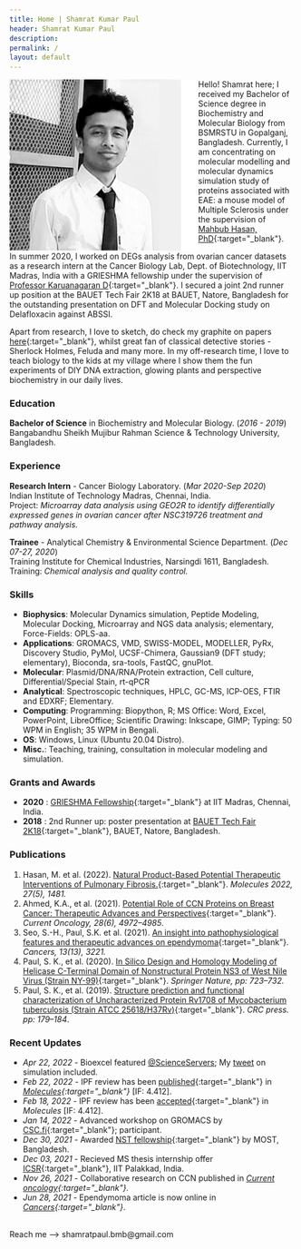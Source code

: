 ```yaml
---
title: Home | Shamrat Kumar Paul
header: Shamrat Kumar Paul
description:
permalink: /
layout: default
---
```

<img align="left" src="/assets/images/shamrat.svg">Hello! Shamrat here; I received my Bachelor of Science degree in Biochemistry and Molecular Biology from BSMRSTU in Gopalganj, Bangladesh. Currently, I am concentrating on molecular modelling and molecular dynamics simulation study of proteins associated with EAE: a mouse model of Multiple Sclerosis under the supervision of [Mahbub Hasan, PhD](https://sites.google.com/view/mahbub-hasan/home){:target="\_blank"}.

In summer 2020, I worked on DEGs analysis from ovarian cancer datasets as a research intern at the Cancer Biology Lab, Dept. of Biotechnology, IIT Madras, India with a GRIESHMA fellowship under the supervision of  [Professor Karuanagaran D](https://biotech.iitm.ac.in/Faculty/Karunagaran/index.php){:target="\_blank"}. I secured a joint 2nd runner up position at the BAUET Tech Fair 2K18 at BAUET, Natore, Bangladesh for the outstanding presentation on DFT and Molecular Docking study on Delafloxacin against ABSSI.

Apart from research, I love to sketch, do check my graphite on papers [here](https://paulshamrat.github.io/gallery/){:target="\_blank"}, whilst great fan of classical detective stories - Sherlock Holmes, Feluda and many more. In my off-research time, I love to teach biology to the kids at my village where I show them the fun experiments of DIY DNA extraction, glowing plants and perspective biochemistry in our daily lives.

### Education
**Bachelor of Science** in Biochemistry and Molecular Biology. (*2016 - 2019*) <br>
Bangabandhu Sheikh Mujibur Rahman Science & Technology University, Bangladesh.

### Experience
**Research Intern** - Cancer Biology Laboratory. (*Mar 2020-Sep 2020*)<br>
Indian Institute of Technology Madras, Chennai, India.<br>
Project: *Microarray data analysis using GEO2R to identify differentially expressed genes in ovarian cancer after NSC319726 treatment and pathway analysis.*

**Trainee** - Analytical Chemistry & Environmental Science Department. (*Dec 07-27, 2020*) <br>
Training Institute for Chemical Industries, Narsingdi 1611, Bangladesh.<br>
Training: *Chemical analysis and quality control.*

### Skills
- **Biophysics**: Molecular Dynamics simulation, Peptide Modeling, Molecular Docking, Microarray and NGS data analysis; elementary, Force-Fields: OPLS-aa.
- **Applications**: GROMACS, VMD, SWISS-MODEL, MODELLER, PyRx, Discovery Studio, PyMol, UCSF-Chimera, Gaussian9 (DFT study; elementary), Bioconda, sra-tools, FastQC, gnuPlot.
- **Molecular**: Plasmid/DNA/RNA/Protein extraction, Cell culture, Differential/Special Stain, rt-qPCR
- **Analytical**: Spectroscopic techniques, HPLC, GC-MS, ICP-OES, FTIR and EDXRF; Elementary.
- **Computing**: Programming: Biopython, R; MS Office: Word, Excel, PowerPoint, LibreOffice; Scientific Drawing: Inkscape, GIMP; Typing: 50 WPM in English; 35 WPM in Bengali.
- **OS**: Windows, Linux (Ubuntu 20.04 Distro).
- **Misc.**: Teaching, training, consultation in molecular modeling and simulation.

### Grants and Awards
- **2020** : [GRIESHMA Fellowship](https://ge.iitm.ac.in/grieshma/){:target="\_blank"}  at IIT Madras, Chennai, India.
- **2018** : 2nd Runner up: poster presentation at [BAUET Tech Fair 2K18](https://bauet.ac.bd/bauet-tech-fair-2k18/){:target="\_blank"}, BAUET, Natore, Bangladesh.

### Publications
1. Hasan, M. et al. (2022). [Natural Product-Based Potential Therapeutic Interventions of Pulmonary Fibrosis.](https://www.mdpi.com/1420-3049/27/5/1481){:target="\_blank"}. *Molecules 2022, 27(5), 1481.*
2. Ahmed, K.A., et al. (2021). [Potential Role of CCN Proteins on Breast Cancer: Therapeutic Advances and Perspectives](https://www.mdpi.com/1718-7729/28/6/417){:target="\_blank"}.  *Current Oncology, 28(6), 4972–4985*.
3. Seo, S.-H., Paul, S.K. et al. (2021). [An insight into pathophysiological features and therapeutic advances on ependymoma](https://www.mdpi.com/2072-6694/13/13/3221){:target="\_blank"}. *Cancers, 13(13), 3221.*
4. Paul, S. K., et al. (2020). [In Silico Design and Homology Modeling of Helicase C-Terminal Domain of Nonstructural Protein NS3 of West Nile Virus (Strain NY-99)](https://link.springer.com/chapter/10.1007/978-981-15-0829-5_68){:target="\_blank"}. *Springer Nature, pp: 723–732.*
5. Paul, S. K., et al. (2019).  [Structure prediction and functional characterization of Uncharacterized Protein Rv1708 of Mycobacterium tuberculosis (Strain ATCC 25618/H37Rv)](https://www.taylorfrancis.com/books/e/9781003001614/chapters/10.1201/9781003001614-30){:target="\_blank"}. *CRC press. pp: 179–184*.

### Recent Updates
- *Apr 22, 2022* - Bioexcel featured [@ScienceServers](https://scienceoutreachservers.org/); My [tweet](https://bioexcel.eu/science-outreach-servers-computers-for-low-income-nations/) on simulation included.
- *Feb 22, 2022* - IPF review has been [published](/assets/Publication_Certificate_MDPI_molecules-27-01481.pdf){:target="\_blank"} in *[Molecules](https://www.mdpi.com/1420-3049/27/5/1481){:target="\_blank"}* [IF: 4.412].
- *Feb 18, 2022* - IPF review has been [accepted](/assets/Acceptance-Certificate-molecules-1538449.pdf){:target="\_blank"} in *Molecules* [IF: 4.412].
- *Jan 14, 2022* - Advanced workshop on GROMACS by [CSC.fi](https://ssl.eventilla.com/advanced-gromacs-2022){:target="\_blank"}; participant.
- *Dec 30, 2021* - Awarded [NST fellowship](https://most.portal.gov.bd/sites/default/files/files/most.portal.gov.bd/npfblock//%E0%A6%AC%E0%A6%BF%E0%A6%9C%E0%A7%8D%E0%A6%9E%E0%A6%BE%E0%A6%A8%20%E0%A6%93%20%20%E0%A6%9A%E0%A6%BF%E0%A6%95%E0%A6%BF%E0%A7%8E%E0%A6%B8%E0%A6%BE%20%E0%A6%AC%E0%A6%BF%E0%A6%9C%E0%A7%8D%E0%A6%9E%E0%A6%BE%E0%A6%A8%20%E0%A6%97%E0%A7%8D%E0%A6%B0%E0%A7%81%E0%A6%AA.pdf){:target="\_blank"} by MOST, Bangladesh.
- *Dec 03, 2021* - Recieved MS thesis internship offer [ICSR](https://icsr.iitpkd.ac.in/){:target="\_blank"}, IIT Palakkad, India.
- *Nov 26, 2021* - Collaborative research on CCN published in *[Current oncology](https://www.mdpi.com/1718-7729/28/6/417){:target="\_blank"}.*
- *Jun 28, 2021* - Ependymoma article is now online in *[Cancers](https://doi.org/10.3390/cancers13133221){:target="\_blank"}*.

<br>
Reach me --> shamratpaul.bmb@gmail.com
